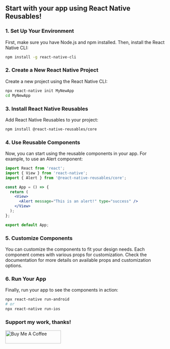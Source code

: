 ## Start with your app using React Native Reusables!

### 1. **Set Up Your Environment**
First, make sure you have Node.js and npm installed. Then, install the React Native CLI:
```bash
npm install -g react-native-cli
```

### 2. **Create a New React Native Project**
Create a new project using the React Native CLI:
```bash
npx react-native init MyNewApp
cd MyNewApp
```

### 3. **Install React Native Reusables**
Add React Native Reusables to your project:
```bash
npm install @react-native-reusables/core
```

### 4. **Use Reusable Components**
Now, you can start using the reusable components in your app. For example, to use an Alert component:
```jsx
import React from 'react';
import { View } from 'react-native';
import { Alert } from '@react-native-reusables/core';

const App = () => {
  return (
    <View>
      <Alert message="This is an alert!" type="success" />
    </View>
  );
};

export default App;
```

### 5. **Customize Components**
You can customize the components to fit your design needs. Each component comes with various props for customization. Check the documentation for more details on available props and customization options.

### 6. **Run Your App**
Finally, run your app to see the components in action:
```bash
npx react-native run-android
# or
npx react-native run-ios
```
### Support my work, thanks!
<a href="https://www.buymeacoffee.com/rvelasquez" target="_blank"><img src="https://cdn.buymeacoffee.com/buttons/default-orange.png" alt="Buy Me A Coffee" height="41" width="174"></a>
